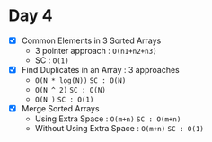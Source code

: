 # Day 4
- [x] Common Elements in 3 Sorted Arrays
    - 3 pointer approach : ```O(n1+n2+n3)```
    - SC : ```O(1)```
- [x] Find Duplicates in an Array : 3 approaches
    - ```O(N * log(N))``` ```SC : O(N)```
    - ```O(N ^ 2)``` ```SC : O(N)```
    - ```O(N )``` ```SC : O(1)```
- [x] Merge Sorted Arrays
    - Using Extra Space : ```O(m+n)``` ```SC : O(m+n)```
    - Without Using Extra Space : ```O(m+n)``` ```SC : O(1)```

